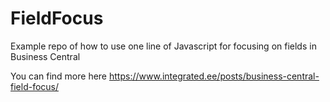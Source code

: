 # FieldFocus
Example repo of how to use one line of Javascript for focusing on fields in Business Central

You can find more here https://www.integrated.ee/posts/business-central-field-focus/
